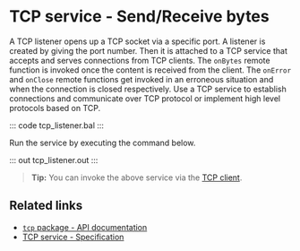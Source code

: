 # TCP service - Send/Receive bytes

A TCP listener opens up a TCP socket via a specific port. A listener is created by giving the port number. Then it is attached to a TCP service that accepts and serves connections from TCP clients. The `onBytes` remote function is invoked once the content is received from the client. The `onError` and `onClose` remote functions get invoked in an erroneous situation and when the connection is closed respectively. Use a TCP service to establish connections and communicate over TCP protocol or implement high level protocols based on TCP. 

::: code tcp_listener.bal :::

Run the service by executing the command below.

::: out tcp_listener.out :::

>**Tip:** You can invoke the above service via the [TCP client](/learn/by-example/tcp-client/).

## Related links
- [`tcp` package - API documentation](https://lib.ballerina.io/ballerina/tcp/latest)
- [TCP service  - Specification](/spec/tcp/#3-service-types)
